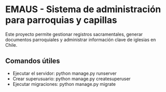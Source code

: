 # EMAUS - Sistema de administración para parroquias y capillas

Este proyecto permite gestionar registros sacramentales, generar documentos parroquiales y administrar información clave de iglesias en Chile.

## Comandos útiles

- Ejecutar el servidor: python manage.py runserver
- Crear superusuario: python manage.py createsuperuser
- Ejecutar migraciones: python manage.py migrate
